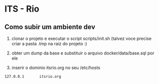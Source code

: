 # ITS - Rio

## Como subir um ambiente dev

1. clonar o projeto e executar o script scripts/init.sh (talvez voce precise criar a pasta .tmp na raiz do projeto :)

2. obter um dump da base e substituir o arquivo docker/data/base.sql por ele

3. inserir o dominio itsrio.org no seu /etc/hosts
```
127.0.0.1    	itsrio.org
``` 
